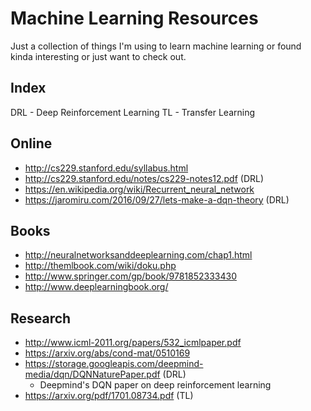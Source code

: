# Machine Learning Resources
Just a collection of things I'm using to learn machine learning or found kinda interesting or just want to check out.

## Index
DRL - Deep Reinforcement Learning
TL - Transfer Learning

## Online
 - http://cs229.stanford.edu/syllabus.html
 - http://cs229.stanford.edu/notes/cs229-notes12.pdf (DRL)
 - https://en.wikipedia.org/wiki/Recurrent_neural_network
 - https://jaromiru.com/2016/09/27/lets-make-a-dqn-theory (DRL)

## Books
 - http://neuralnetworksanddeeplearning.com/chap1.html
 - http://themlbook.com/wiki/doku.php
 - http://www.springer.com/gp/book/9781852333430
 - http://www.deeplearningbook.org/

## Research
 - http://www.icml-2011.org/papers/532_icmlpaper.pdf
 - https://arxiv.org/abs/cond-mat/0510169
 - https://storage.googleapis.com/deepmind-media/dqn/DQNNaturePaper.pdf (DRL)
     - Deepmind's DQN paper on deep reinforcement learning
 - https://arxiv.org/pdf/1701.08734.pdf (TL)
